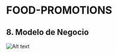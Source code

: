 # FOOD-PROMOTIONS

## 8. Modelo de Negocio
  ![Alt text](relative/path/to/img.jpg?raw=true "MODELO DE NEGOCIO")
  

